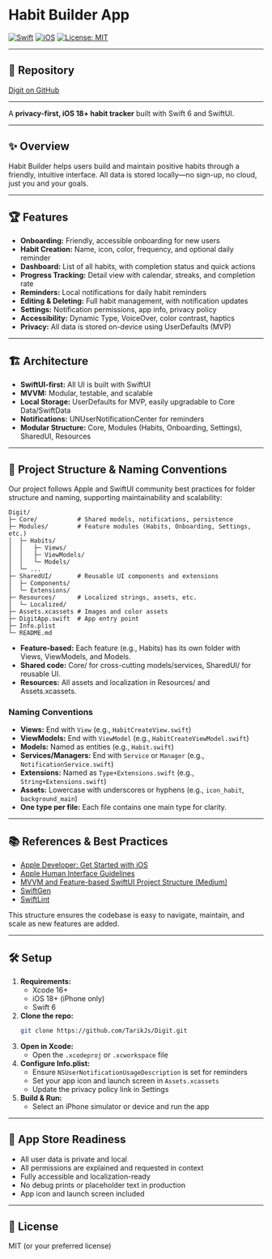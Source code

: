 # Habit Builder App

[![Swift](https://img.shields.io/badge/Swift-6.0-orange?logo=swift)](https://swift.org) [![iOS](https://img.shields.io/badge/iOS-18%2B-blue?logo=apple)](https://developer.apple.com/ios/) [![License: MIT](https://img.shields.io/badge/License-MIT-green.svg)](LICENSE)

---

## 🚀 Repository

[Digit on GitHub](https://github.com/TarikJs/Digit/tree/main/Digit)

---

A **privacy-first, iOS 18+ habit tracker** built with Swift 6 and SwiftUI.

---

## ✨ Overview

Habit Builder helps users build and maintain positive habits through a friendly, intuitive interface. All data is stored locally—no sign-up, no cloud, just you and your goals.

---

## 🏆 Features

- **Onboarding:** Friendly, accessible onboarding for new users
- **Habit Creation:** Name, icon, color, frequency, and optional daily reminder
- **Dashboard:** List of all habits, with completion status and quick actions
- **Progress Tracking:** Detail view with calendar, streaks, and completion rate
- **Reminders:** Local notifications for daily habit reminders
- **Editing & Deleting:** Full habit management, with notification updates
- **Settings:** Notification permissions, app info, privacy policy
- **Accessibility:** Dynamic Type, VoiceOver, color contrast, haptics
- **Privacy:** All data is stored on-device using UserDefaults (MVP)

---

## 🏗️ Architecture

- **SwiftUI-first:** All UI is built with SwiftUI
- **MVVM:** Modular, testable, and scalable
- **Local Storage:** UserDefaults for MVP, easily upgradable to Core Data/SwiftData
- **Notifications:** UNUserNotificationCenter for reminders
- **Modular Structure:** Core, Modules (Habits, Onboarding, Settings), SharedUI, Resources

---

## 📁 Project Structure & Naming Conventions

Our project follows Apple and SwiftUI community best practices for folder structure and naming, supporting maintainability and scalability:

```text
Digit/
├─ Core/           # Shared models, notifications, persistence
├─ Modules/        # Feature modules (Habits, Onboarding, Settings, etc.)
│  ├─ Habits/
│  │   ├─ Views/
│  │   ├─ ViewModels/
│  │   └─ Models/
│  └─ ...
├─ SharedUI/       # Reusable UI components and extensions
│  ├─ Components/
│  └─ Extensions/
├─ Resources/      # Localized strings, assets, etc.
│  └─ Localized/
├─ Assets.xcassets # Images and color assets
├─ DigitApp.swift  # App entry point
├─ Info.plist
└─ README.md
```

- **Feature-based:** Each feature (e.g., Habits) has its own folder with Views, ViewModels, and Models.
- **Shared code:** Core/ for cross-cutting models/services, SharedUI/ for reusable UI.
- **Resources:** All assets and localization in Resources/ and Assets.xcassets.

### Naming Conventions

- **Views:** End with `View` (e.g., `HabitCreateView.swift`)
- **ViewModels:** End with `ViewModel` (e.g., `HabitCreateViewModel.swift`)
- **Models:** Named as entities (e.g., `Habit.swift`)
- **Services/Managers:** End with `Service` or `Manager` (e.g., `NotificationService.swift`)
- **Extensions:** Named as `Type+Extensions.swift` (e.g., `String+Extensions.swift`)
- **Assets:** Lowercase with underscores or hyphens (e.g., `icon_habit`, `background_main`)
- **One type per file:** Each file contains one main type for clarity.

---

## 📚 References & Best Practices

- [Apple Developer: Get Started with iOS](https://developer.apple.com/ios/get-started/)
- [Apple Human Interface Guidelines](https://developer.apple.com/design/human-interface-guidelines/)
- [MVVM and Feature-based SwiftUI Project Structure (Medium)](https://medium.com/)
- [SwiftGen](https://github.com/SwiftGen/SwiftGen)
- [SwiftLint](https://github.com/realm/SwiftLint)

This structure ensures the codebase is easy to navigate, maintain, and scale as new features are added.

---

## 🛠️ Setup

1. **Requirements:**
    - Xcode 16+
    - iOS 18+ (iPhone only)
    - Swift 6
2. **Clone the repo:**
    ```sh
    git clone https://github.com/TarikJs/Digit.git
    ```
3. **Open in Xcode:**
    - Open the `.xcodeproj` or `.xcworkspace` file
4. **Configure Info.plist:**
    - Ensure `NSUserNotificationUsageDescription` is set for reminders
    - Set your app icon and launch screen in `Assets.xcassets`
    - Update the privacy policy link in Settings
5. **Build & Run:**
    - Select an iPhone simulator or device and run the app

---

## 🏁 App Store Readiness

- All user data is private and local
- All permissions are explained and requested in context
- Fully accessible and localization-ready
- No debug prints or placeholder text in production
- App icon and launch screen included

---

## 📄 License

MIT (or your preferred license) 